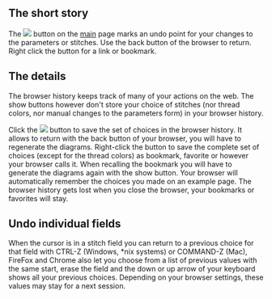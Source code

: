 The short story
---------------

The ![](https://d-bl.github.io/GroundForge/images/link.png)
button on the [main] page marks an undo point for your changes to the parameters or stitches.
Use the back button of the browser to return.
Right click the button for a link or bookmark.

[main]: https://d-bl.github.io/GroundForge/

The details
-----------

The browser history keeps track of many of your actions on the web.
The show buttons however don't store your choice of stitches
(nor thread colors, nor manual changes to the parameters form)
in your browser history.

Click the ![](https://d-bl.github.io/GroundForge/images/link.png)
button to save the set of choices in the browser history.
It allows to return with the back button of your browser,
you will have to regenerate the diagrams.
Right-click the button to save the complete set of choices (except for the thread colors)
as bookmark, favorite or however your browser calls it.
When recalling the bookmark you will have to generate the diagrams again with the show button.
Your browser will automatically remember the choices you made on an example page.
The browser history gets lost when you close the browser, your bookmarks or favorites will stay.

Undo individual fields
----------------------

When the cursor is in a stitch field you can return to a previous choice
for that field with CTRL-Z (Windows, *nix systems) or COMMAND-Z (Mac),
FireFox and Chrome also let you choose from a list of previous values with the same start,
erase the field and the down or up arrow of your keyboard shows all your previous choices.
Depending on your browser settings, these values may stay for a next session.